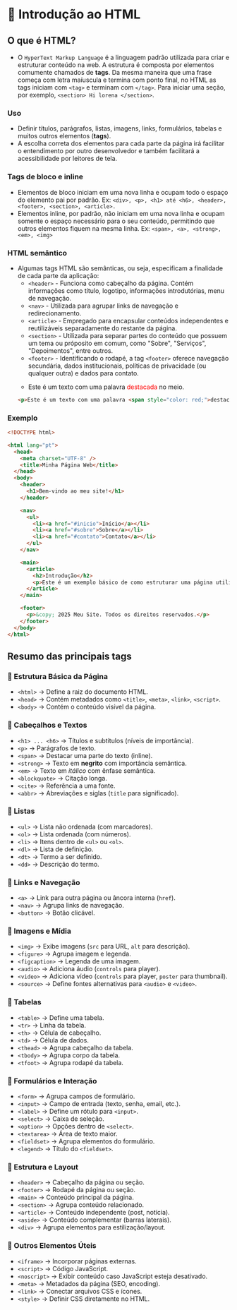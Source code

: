 # 📌 Introdução ao HTML

## O que é HTML?

- O `HyperText Markup Language` é a linguagem padrão utilizada para criar e estruturar conteúdo na web. A estrutura é composta por elementos comumente chamados de **tags**. Da mesma maneira que uma frase começa com letra maíuscula e termina com ponto final, no HTML as tags iniciam com `<tag>` e terminam com `</tag>`. Para iniciar uma seção, por exemplo, `<section> Hi lorena </section>`.

### Uso

- Definir títulos, parágrafos, listas, imagens, links, formulários, tabelas e muitos outros elementos (**tags**).
- A escolha correta dos elementos para cada parte da página irá facilitar o entendimento por outro desenvolvedor e também facilitará a acessibilidade por leitores de tela.

### Tags de bloco e inline

- Elementos de bloco iniciam em uma nova linha e ocupam todo o espaço do elemento pai por padrão. Ex: `<div>, <p>, <h1> até <h6>, <header>, <footer>, <section>, <article>.`
- Elementos inline, por padrão, não iniciam em uma nova linha e ocupam somente o espaço necessário para o seu conteúdo, permitindo que outros elementos fiquem na mesma linha. Ex: `<span>, <a>, <strong>, <em>, <img>`

### HTML semântico

- Algumas tags HTML são semânticas, ou seja, especificam a finalidade de cada parte da aplicação:
  - `<header>` - Funciona como cabeçalho da página. Contém informações como título, logotipo, informações introdutórias, menu de navegação.
  - `<nav>` - Utilizada para agrupar links de navegação e redirecionamento.
  - `<article>` - Empregado para encapsular conteúdos independentes e reutilizáveis separadamente do restante da página.
  - `<section>` - Utilizada para separar partes do conteúdo que possuem um tema ou próposito em comum, como "Sobre", "Serviços", "Depoimentos", entre outros.
  - `<footer>` - Identificando o rodapé, a tag `<footer>` oferece navegação secundária, dados institucionais, políticas de privacidade (ou qualquer outra) e dados para contato.
  - <p>Este é um texto com uma palavra <span style="color: red;">destacada</span> no meio.</p>
  ```html
  <p>Este é um texto com uma palavra <span style="color: red;">destacada</span> no meio.</p>
  ```

### Exemplo

```html
<!DOCTYPE html>

<html lang="pt">
  <head>
    <meta charset="UTF-8" />
    <title>Minha Página Web</title>
  </head>
  <body>
    <header>
      <h1>Bem-vindo ao meu site!</h1>
    </header>

    <nav>
      <ul>
        <li><a href="#inicio">Início</a></li>
        <li><a href="#sobre">Sobre</a></li>
        <li><a href="#contato">Contato</a></li>
      </ul>
    </nav>

    <main>
      <article>
        <h2>Introdução</h2>
        <p>Este é um exemplo básico de como estruturar uma página utilizando HTML.</p>
      </article>
    </main>

    <footer>
      <p>&copy; 2025 Meu Site. Todos os direitos reservados.</p>
    </footer>
  </body>
</html>
```

## Resumo das principais tags

### 🔹 Estrutura Básica da Página

- `<html>` → Define a raiz do documento HTML.
- `<head>` → Contém metadados como `<title>`, `<meta>`, `<link>`, `<script>`.
- `<body>` → Contém o conteúdo visível da página.

### 🔹 Cabeçalhos e Textos

- `<h1> ... <h6>` → Títulos e subtítulos (níveis de importância).
- `<p>` → Parágrafos de texto.
- `<span>` → Destacar uma parte do texto (inline).
- `<strong>` → Texto em **negrito** com importância semântica.
- `<em>` → Texto em _itálico_ com ênfase semântica.
- `<blockquote>` → Citação longa.
- `<cite>` → Referência a uma fonte.
- `<abbr>` → Abreviações e siglas (`title` para significado).

### 🔹 Listas

- `<ul>` → Lista não ordenada (com marcadores).
- `<ol>` → Lista ordenada (com números).
- `<li>` → Itens dentro de `<ul>` ou `<ol>`.
- `<dl>` → Lista de definição.
- `<dt>` → Termo a ser definido.
- `<dd>` → Descrição do termo.

### 🔹 Links e Navegação

- `<a>` → Link para outra página ou âncora interna (`href`).
- `<nav>` → Agrupa links de navegação.
- `<button>` → Botão clicável.

### 🔹 Imagens e Mídia

- `<img>` → Exibe imagens (`src` para URL, `alt` para descrição).
- `<figure>` → Agrupa imagem e legenda.
- `<figcaption>` → Legenda de uma imagem.
- `<audio>` → Adiciona áudio (`controls` para player).
- `<video>` → Adiciona vídeo (`controls` para player, `poster` para thumbnail).
- `<source>` → Define fontes alternativas para `<audio>` e `<video>`.

### 🔹 Tabelas

- `<table>` → Define uma tabela.
- `<tr>` → Linha da tabela.
- `<th>` → Célula de cabeçalho.
- `<td>` → Célula de dados.
- `<thead>` → Agrupa cabeçalho da tabela.
- `<tbody>` → Agrupa corpo da tabela.
- `<tfoot>` → Agrupa rodapé da tabela.

### 🔹 Formulários e Interação

- `<form>` → Agrupa campos de formulário.
- `<input>` → Campo de entrada (texto, senha, email, etc.).
- `<label>` → Define um rótulo para `<input>`.
- `<select>` → Caixa de seleção.
- `<option>` → Opções dentro de `<select>`.
- `<textarea>` → Área de texto maior.
- `<fieldset>` → Agrupa elementos do formulário.
- `<legend>` → Título do `<fieldset>`.

### 🔹 Estrutura e Layout

- `<header>` → Cabeçalho da página ou seção.
- `<footer>` → Rodapé da página ou seção.
- `<main>` → Conteúdo principal da página.
- `<section>` → Agrupa conteúdo relacionado.
- `<article>` → Conteúdo independente (post, notícia).
- `<aside>` → Conteúdo complementar (barras laterais).
- `<div>` → Agrupa elementos para estilização/layout.

### 🔹 Outros Elementos Úteis

- `<iframe>` → Incorporar páginas externas.
- `<script>` → Código JavaScript.
- `<noscript>` → Exibir conteúdo caso JavaScript esteja desativado.
- `<meta>` → Metadados da página (SEO, encoding).
- `<link>` → Conectar arquivos CSS e ícones.
- `<style>` → Definir CSS diretamente no HTML.

